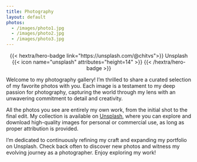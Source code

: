 ```yaml
---
title: Photography
layout: default
photos:
  - /images/photo1.jpg
  - /images/photo2.jpg
  - /images/photo3.jpg
---
```


<div style="text-align: center; margin-top: 1em;">
{{< hextra/hero-badge link="https://unsplash.com/@chitvs">}}
  <span>Unsplash</span>
  {{< icon name="unsplash" attributes="height=14" >}}
{{< /hextra/hero-badge >}}
</div>

Welcome to my photography gallery! I’m thrilled to share a curated selection of my favorite photos with you. Each image is a testament to my deep passion for photography, capturing the world through my lens with an unwavering commitment to detail and creativity.

All the photos you see are entirely my own work, from the initial shot to the final edit. My collection is available on [Unsplash](https://unsplash.com/@chitvs), where you can explore and download high-quality images for personal or commercial use, as long as proper attribution is provided.

I’m dedicated to continuously refining my craft and expanding my portfolio on Unsplash. Check back often to discover new photos and witness my evolving journey as a photographer. Enjoy exploring my work!